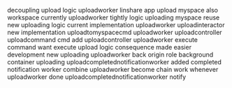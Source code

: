 decoupling upload logic uploadworker linshare app upload myspace also workspace currently uploadworker tightly logic uploading myspace reuse new uploading logic current implementation uploadworker uploadinteractor new implementation uploadtomyspacecmd uploadworker uploadcontroller uploadcommand cmd add uploadcontroller uploadworker execute command want execute upload logic consequence made easier development new uploading uploadworker back origin role background container uploading uploadcompletednotificationworker added completed notification worker combine uploadworker become chain work whenever uploadworker done uploadcompletednotificationworker notify